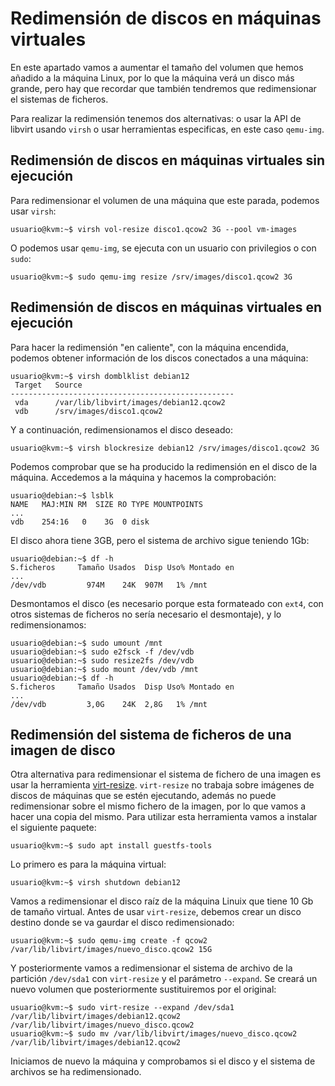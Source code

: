 # Redimensión de discos en máquinas virtuales

En este apartado vamos a aumentar el tamaño del volumen que hemos añadido a la máquina Linux, por lo que la máquina verá un disco más grande, pero hay que recordar que también tendremos que redimensionar el sistemas de ficheros.

Para realizar la redimensión tenemos dos alternativas: o usar la API de libvirt usando `virsh` o usar herramientas especificas, en este caso `qemu-img`.

## Redimensión de discos en máquinas virtuales sin ejecución

Para redimensionar el volumen de una máquina que este parada, podemos usar `virsh`:

```
usuario@kvm:~$ virsh vol-resize disco1.qcow2 3G --pool vm-images
```

O podemos usar `qemu-img`, se ejecuta con un usuario con privilegios o con `sudo`:

```
usuario@kvm:~$ sudo qemu-img resize /srv/images/disco1.qcow2 3G
```

## Redimensión de discos en máquinas virtuales en ejecución

Para hacer la redimensión "en caliente", con la máquina encendida, podemos obtener información de los discos conectados a una máquina:

```
usuario@kvm:~$ virsh domblklist debian12
 Target   Source
--------------------------------------------------
 vda      /var/lib/libvirt/images/debian12.qcow2
 vdb      /srv/images/disco1.qcow2
```

Y a continuación, redimensionamos el disco deseado:

```
usuario@kvm:~$ virsh blockresize debian12 /srv/images/disco1.qcow2 3G
```

Podemos comprobar que se ha producido la redimensión en el disco de la máquina. Accedemos a la máquina y hacemos la comprobación:

```
usuario@debian:~$ lsblk
NAME   MAJ:MIN RM  SIZE RO TYPE MOUNTPOINTS
...
vdb    254:16   0    3G  0 disk 
```

El disco ahora tiene 3GB, pero el sistema de archivo sigue teniendo 1Gb:

```
usuario@debian:~$ df -h
S.ficheros     Tamaño Usados  Disp Uso% Montado en
...
/dev/vdb         974M    24K  907M   1% /mnt
```

Desmontamos el disco (es necesario porque esta formateado con `ext4`, con otros sistemas de ficheros no sería necesario el desmontaje), y lo redimensionamos:

```
usuario@debian:~$ sudo umount /mnt
usuario@debian:~$ sudo e2fsck -f /dev/vdb
usuario@debian:~$ sudo resize2fs /dev/vdb
usuario@debian:~$ sudo mount /dev/vdb /mnt
usuario@debian:~$ df -h
S.ficheros     Tamaño Usados  Disp Uso% Montado en
...
/dev/vdb         3,0G    24K  2,8G   1% /mnt
```

## Redimensión del sistema de ficheros de una imagen de disco

Otra alternativa para redimensionar el sistema de fichero de una imagen es usar la herramienta [virt-resize](https://libguestfs.org/virt-resize.1.html). `virt-resize` no trabaja sobre imágenes de discos de máquinas que se estén ejecutando, además no puede redimensionar sobre el mismo fichero de la imagen, por lo que vamos a hacer una copia del mismo. Para utilizar esta herramienta vamos a instalar el siguiente paquete:

```
usuario@kvm:~$ sudo apt install guestfs-tools
```

Lo primero es para la máquina virtual:

```
usuario@kvm:~$ virsh shutdown debian12
```

Vamos a redimensionar el disco raíz de la máquina Linuix que tiene 10 Gb de tamaño virtual. Antes de usar `virt-resize`, debemos crear un disco destino donde se va gaurdar el disco redimensionado:
```
usuario@kvm:~$ sudo qemu-img create -f qcow2 /var/lib/libvirt/images/nuevo_disco.qcow2 15G
```
Y posteriormente vamos a redimensionar el sistema de archivo de la partición `/dev/sda1` con `virt-resize` y el parámetro `--expand`. Se creará un nuevo volumen que posteriormente sustituiremos por el original:

```
usuario@kvm:~$ sudo virt-resize --expand /dev/sda1 /var/lib/libvirt/images/debian12.qcow2 /var/lib/libvirt/images/nuevo_disco.qcow2
usuario@kvm:~$ sudo mv /var/lib/libvirt/images/nuevo_disco.qcow2 /var/lib/libvirt/images/debian12.qcow2 
```

Iniciamos de nuevo la máquina y comprobamos si el disco y el sistema de archivos se ha redimensionado.